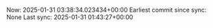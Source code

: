 Now: 2025-01-31 03:38:34.023434+00:00 Earliest commit since sync: None Last sync: 2025-01-31 01:43:27+00:00
